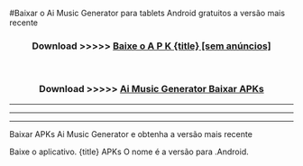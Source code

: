 #Baixar o Ai Music Generator   para tablets Android gratuitos a versão mais recente


<div align="center">
<h3>Download >>>>> <a href="https://pt-web.web.app/?pt= {title}">Baixe o A P K {title} [sem anúncios]</a></h3><br>

<h3>Download >>>>> <a href="https://pt-web.web.app/?pt= {title}">Ai Music Generator  Baixar APKs</a></h3>
</div>

----------------------------------------------------------

----------------------------------------------------------

----------------------------------------------------------

Baixar APKs Ai Music Generator  e obtenha a versão mais recente

Baixe o aplicativo. {title} APKs O nome é a versão para .Android.


